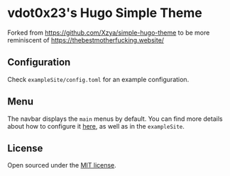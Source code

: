 # vdot0x23's Hugo Simple Theme

Forked from https://github.com/Xzya/simple-hugo-theme to be more reminiscent of https://thebestmotherfucking.website/

## Configuration

Check `exampleSite/config.toml` for an example configuration.

## Menu

The navbar displays the `main` menus by default. You can find more details about how to configure it [here](https://gohugo.io/templates/menu-templates/), as well as in the `exampleSite`.

## License

Open sourced under the [MIT license](./LICENSE.md).
